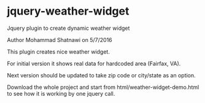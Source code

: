# jquery-weather-widget
Jquery plugin to create dynamic weather widget

Author Mohammad Shatnawi on 5/7/2016

This plugin creates nice weather widget.

For initial version it shows real data for hardcoded area (Fairfax, VA).

Next version should be updated to take zip code or city/state as an option.

Download the whole project and start from html/weather-widget-demo.html to see how it is working by one jquery call.
